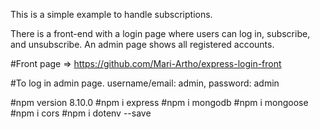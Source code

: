 This is a simple example to handle subscriptions.

There is a front-end with a login page where users can log in, subscribe, and unsubscribe. An admin page shows all registered accounts.

#Front page => https://github.com/Mari-Artho/express-login-front

#To log in admin page.
 username/email: admin, password: admin

#npm version 8.10.0
#npm i express
#npm i mongodb
#npm i mongoose
#npm i cors
#npm i dotenv --save